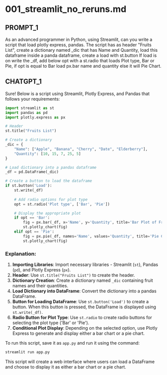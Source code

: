 # 001_streamlit_no_reruns.md

## PROMPT_1
As an advanced programmer in Python, using Streamlit, can you write a script that load plotly express, pandas. The script has as header "Fruits List", create a dictionary named \_dic that has Name and Quantity, load this dataframe inside a panda dataframe, create a load with st.button
If load is on write the \_df, add below opt with a st.radio that loads Plot type, Bar or Pie, if opt is equal to Bar load px.bar name and quantity else it will Pie Chart.



## CHATGPT_1

Sure! Below is a script using Streamlit, Plotly Express, and Pandas that follows your requirements:

```python
import streamlit as st
import pandas as pd
import plotly.express as px

# Header
st.title("Fruits List")

# Create a dictionary
_dic = {
    "Name": ["Apple", "Banana", "Cherry", "Date", "Elderberry"],
    "Quantity": [10, 15, 7, 25, 5]
}

# Load dictionary into a pandas dataframe
_df = pd.DataFrame(_dic)

# Create a button to load the dataframe
if st.button('Load'):
    st.write(_df)
    
    # Add radio options for plot type
    opt = st.radio('Plot type', ['Bar', 'Pie'])

    # Display the appropriate plot
    if opt == 'Bar':
        fig = px.bar(_df, x='Name', y='Quantity', title='Bar Plot of Fruits')
        st.plotly_chart(fig)
    elif opt == 'Pie':
        fig = px.pie(_df, names='Name', values='Quantity', title='Pie Chart of Fruits')
        st.plotly_chart(fig)
```

### Explanation:
1. **Importing Libraries**: Import necessary libraries - Streamlit (`st`), Pandas (`pd`), and Plotly Express (`px`).
2. **Header**: Use `st.title("Fruits List")` to create the header.
3. **Dictionary Creation**: Create a dictionary named `_dic` containing fruit names and their quantities.
4. **Load Dictionary into DataFrame**: Convert the dictionary into a pandas DataFrame.
5. **Button for Loading DataFrame**: Use `st.button('Load')` to create a button. When this button is pressed, the DataFrame is displayed using `st.write(_df)`.
6. **Radio Button for Plot Type**: Use `st.radio` to create radio buttons for selecting the plot type ('Bar' or 'Pie').
7. **Conditional Plot Display**: Depending on the selected option, use Plotly Express to generate and display either a bar chart or a pie chart.

To run this script, save it as `app.py` and run it using the command:
```bash
streamlit run app.py
```

This script will create a web interface where users can load a DataFrame and choose to display it as either a bar chart or a pie chart.
